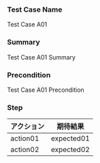 ### Test Case Name
Test Case A01

### Summary
Test Case A01 Summary

### Precondition
Test Case A01 Precondition

### Step
| アクション      | 期待結果            |
|------------|-----------------|
| action01 | expected01 |
| action02 | expected02 |
